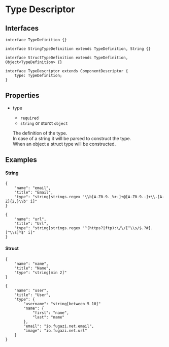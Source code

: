 # Type Descriptor

## Interfaces
	interface TypeDefinition {}
	
	interface StringTypeDefinition extends TypeDefinition, String {}
	
	interface StructTypeDefinition extends TypeDefinition, Object<TypeDefinition> {}
	
	interface TypeDescriptor extends ComponentDescriptor {
		type: TypeDefinition;
	}

## Properties
* type
	* `required`
	* `string` or sturct `object`
	
	The definition of the type.  
	In case of a string it will be parsed to construct the type.  
	When an object a struct type will be constructed.
	
## Examples
#### String
	{
		"name": "email",
		"title": "Email",
		"type": "string[strings.regex '\\b[A-Z0-9._%+-]+@[A-Z0-9.-]+\\.[A-Z]{2,}\\b' i]"
	}
	
	{
		"name": "url",
		"title": "Url",
		"type": "string[strings.regex '^(https?|ftp):\/\/[^\\s/$.?#].[^\\s]*$' i]"
	}

#### Struct
	{
		"name": "name",
		"title": "Name",
		"type": "string[min 2]"
	}
	
	{
		"name": "user",
		"title": "User",
		"type": {
			"username": "string[between 5 10]"
			"name": {
				"first": "name",
				"last": "name"
			},
			"email": "io.fugazi.net.email",
			"image": "io.fugazi.net.url"
		}
	}